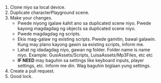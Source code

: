 1. Clone niyo sa local device.
2. Duplicate characterPlayground scene.
3. Make your changes.
    - Pwede niyong igalaw kahit ano sa duplicated scene niyo. Pwede kayong magdagdag ng objects sa duplicated scene niyo.
    - Pwede magdagdag ng scripts.
    - Ekis mag-galaw ng existing scripts. Pwede gamitin, bawal galawin. Kung may plano kayong gawin sa existing scripts, inform me.
    - Lahat ng idadagdag niyo, gawan ng folder. Folder name is name niyo. Example: GusiAssets/Scripts, LuisaAssets/Mp3Files, etc etc
    - **IF NEED** may baguhin sa settings like keyboard inputs, player settings, etc. Inform me din. Wag baguhin biglaan yung settings.
4. Create a pull request.
5. Good lock.
